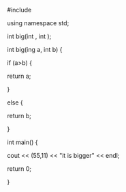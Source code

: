#include<iostream>

using namespace std;

 int big(int , int );
 
 int big(ing a, int b) {
 
 if (a>b) {
 
 return a;
 
 }
 
 else {
 
 return b;
 
 }
 
 int main()  {
 
 cout << (55,11) << "it is bigger" << endl;
 
 return 0;
 
 }
